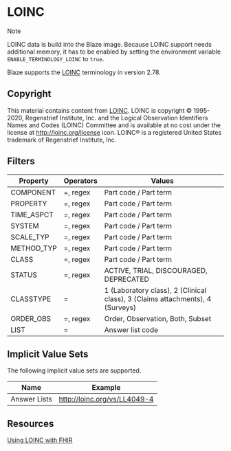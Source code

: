 # LOINC <Badge type="info" text="Feature: TERMINOLOGY_LOINC"/> <Badge type="warning" text="Since 0.32"/>

> [!NOTE]
> LOINC data is build into the Blaze image. Because LOINC support needs additional memory, it has to be enabled by setting the environment variable `ENABLE_TERMINOLOGY_LOINC` to `true`.

Blaze supports the [LOINC](https://loinc.org) terminology in version 2.78.

## Copyright

This material contains content from [LOINC](http://loinc.org). LOINC is copyright © 1995-2020, Regenstrief Institute, Inc. and the Logical Observation Identifiers Names and Codes (LOINC) Committee and is available at no cost under the license at http://loinc.org/license icon. LOINC® is a registered United States trademark of Regenstrief Institute, Inc.

## Filters

| Property   | Operators | Values                                                                        |
|------------|-----------|-------------------------------------------------------------------------------|
| COMPONENT  | =, regex  | Part code / Part term                                                         |
| PROPERTY   | =, regex  | Part code / Part term                                                         |
| TIME_ASPCT | =, regex  | Part code / Part term                                                         |
| SYSTEM     | =, regex  | Part code / Part term                                                         |
| SCALE_TYP  | =, regex  | Part code / Part term                                                         |
| METHOD_TYP | =, regex  | Part code / Part term                                                         |
| CLASS      | =, regex  | Part code / Part term                                                         |
| STATUS     | =, regex  | ACTIVE, TRIAL, DISCOURAGED, DEPRECATED                                        |
| CLASSTYPE  | =         | 1 (Laboratory class), 2 (Clinical class), 3 (Claims attachments), 4 (Surveys) |
| ORDER_OBS  | =, regex  | Order, Observation, Both, Subset                                              |
| LIST       | =         | Answer list code                                                              |

## Implicit Value Sets

The following implicit value sets are supported.

| Name         | Example                      |
|--------------|------------------------------|
| Answer Lists | http://loinc.org/vs/LL4049-4 |

## Resources

[Using LOINC with FHIR](https://terminology.hl7.org/LOINC.html)
